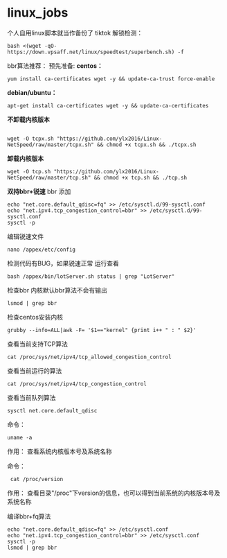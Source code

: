 # linux_jobs

个人自用linux脚本就当作备份了
tiktok 解锁检测：
```shell
bash <(wget -qO- https://down.vpsaff.net/linux/speedtest/superbench.sh) -f
```

bbr算法推荐：
预先准备:
**centos：**

```shell
yum install ca-certificates wget -y && update-ca-trust force-enable
```

**debian/ubuntu：**

```shell
apt-get install ca-certificates wget -y && update-ca-certificates
```

**不卸载内核版本**

```shell

wget -O tcpx.sh "https://github.com/ylx2016/Linux-NetSpeed/raw/master/tcpx.sh" && chmod +x tcpx.sh && ./tcpx.sh
```

**卸载内核版本**

```shell
wget -O tcp.sh "https://github.com/ylx2016/Linux-NetSpeed/raw/master/tcp.sh" && chmod +x tcp.sh && ./tcp.sh
```

**双持bbr+锐速**
bbr 添加

```shell
echo "net.core.default_qdisc=fq" >> /etc/sysctl.d/99-sysctl.conf
echo "net.ipv4.tcp_congestion_control=bbr" >> /etc/sysctl.d/99-sysctl.conf
sysctl -p
```

编辑锐速文件

```shell
nano /appex/etc/config
```

检测代码有BUG，如果锐速正常 运行查看

```shell
bash /appex/bin/lotServer.sh status | grep "LotServer"
```

检查bbr 内核默认bbr算法不会有输出

```shell
lsmod | grep bbr
```

检查centos安装内核

```shell
grubby --info=ALL|awk -F= '$1=="kernel" {print i++ " : " $2}'
```

查看当前支持TCP算法

```shell
cat /proc/sys/net/ipv4/tcp_allowed_congestion_control
```

查看当前运行的算法

```shell
cat /proc/sys/net/ipv4/tcp_congestion_control
```

查看当前队列算法

```shell
sysctl net.core.default_qdisc
```

命令：

```shell
uname -a
```

作用： 查看系统内核版本号及系统名称

命令：

```shell
 cat /proc/version
```

作用： 查看目录"/proc"下version的信息，也可以得到当前系统的内核版本号及系统名称

编译bbr+fq算法

```shell
echo "net.core.default_qdisc=fq" >> /etc/sysctl.conf
echo "net.ipv4.tcp_congestion_control=bbr" >> /etc/sysctl.conf
sysctl -p
lsmod | grep bbr
```
